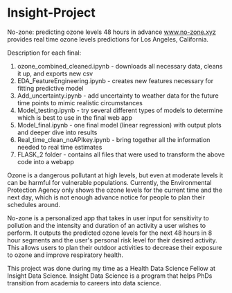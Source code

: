 # Insight-Project
No-zone: predicting ozone levels 48 hours in advance
www.no-zone.xyz provides real time ozone levels predictions for Los Angeles, California.

Description for each final:
1. ozone_combined_cleaned.ipynb - downloads all necessary data, cleans it up, and exports new csv
2. EDA_FeatureEngineering.ipynb - creates new features necessary for fitting predictive model
3. Add_uncertainty.ipynb - add uncertainty to weather data for the future time points to mimic realistic circumstances
4. Model_testing.ipynb - try several different types of models to determine which is best to use in the final web app
5. Model_final.ipynb - one final model (linear regression) with output plots and deeper dive into results
6. Real_time_clean_noAPIkey.ipynb - bring together all the information needed to real time estimates 
7. FLASK_2 folder - contains all files that were used to transform the above code into a webapp

Ozone is a dangerous pollutant at high levels, but even at moderate levels it can be harmful for vulnerable populations. 
Currently, the Environmental Protection Agency only shows the ozone levels for the current time and the next day, 
which is not enough advance notice for people to plan their schedules around.

No-zone is a personalized app that takes in user input for sensitivity to pollution and the intensity and 
duration of an activity a user wishes to perform. It outputs the predicted ozone levels for the next 48 hours 
in 8 hour segments and the user's personal risk level for their desired activity. This allows users to plan their 
outdoor activities to decrease their exposure to ozone and improve respiratory health.

This project was done during my time as a Health Data Science Fellow at Insight Data Science. Insight Data Science is
a program that helps PhDs transition from academia to careers into data science.
